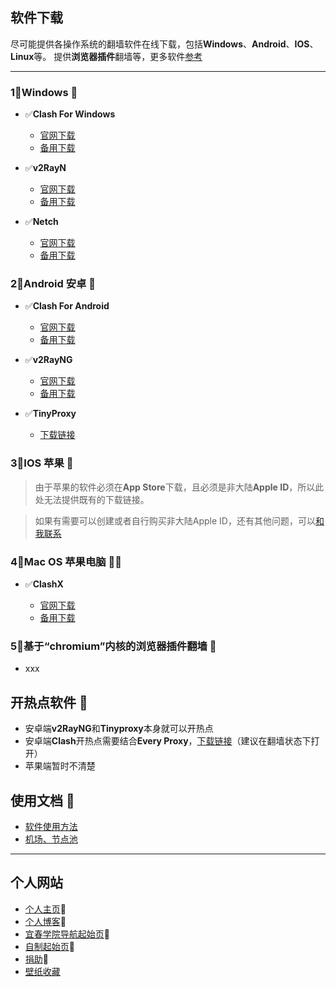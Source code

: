 ## 软件下载

尽可能提供各操作系统的翻墙软件在线下载，包括**Windows**、**Android**、**IOS**、**Linux**等。
提供**浏览器插件**翻墙等，更多软件[参考](https://itlanyan.com/v2ray-clients-download/)

---

### 1⃣️**Windows** 🖥

- ✅**Clash For Windows**

  - [官网下载](https://github.com/Fndroid/clash_for_windows_pkg/releases)
  - [备用下载](https://d3.netfiles.pw/v2/windows/Clash.for.Windows.Setup.0.19.15.exe)
- ✅**v2RayN**

  - [官网下载](https://github.com/2dust/v2rayN/releases)
  - [备用下载](https://d2.netfiles.pw/v2/windows/v2rayN-v5.9.zip)
- ✅**Netch**

  - [官网下载](https://github.com/NetchX/Netch/releases)
  - [备用下载](https://d2.netfiles.pw/v2/windows/Netch-v1.9.2.7z)

### 2⃣️**Android 安卓** 📲

- ✅**Clash For  Android**

  - [官网下载](https://github.com/Kr328/ClashForAndroid/releases)
  - [备用下载](https://d3.netfiles.pw/v2/android/ClashForAndroid-v2.5.4.apk)
- ✅**v2RayNG**

  - [官网下载](https://github.com/2dust/v2rayNG/releases)
  - [备用下载](https://d3.netfiles.pw/v2/android/v2rayNG-v1.7.3.apk)
- ✅**TinyProxy**

  - [下载链接](https://github.com/wchenyi/wall/raw/gh-pages/%E5%AE%89%E5%8D%93/TinyProxy.apk)

### 3⃣️**IOS 苹果** 📱

> 由于苹果的软件必须在**App Store**下载，且必须是非大陆**Apple ID**，所以此处无法提供既有的下载链接。

> 如果有需要可以创建或者自行购买非大陆Apple ID，还有其他问题，可以[和我联系](mailto:1745470052@qq.com)

### 4⃣️**Mac OS 苹果电脑** 👩‍💻

- ✅**ClashX**

  - [官网下载](https://https://github.com/yichengchen/clashX/releases)
  - [备用下载](https://d2.netfiles.pw/v2/macos/ClashX-Pro-v1.70.0.2.dmg)

### 5⃣️**基于“chromium”内核的浏览器插件翻墙** 💾
- xxx

## 开热点软件 📶
- 安卓端**v2RayNG**和**Tinyproxy**本身就可以开热点
- 安卓端**Clash**开热点需要结合**Every Proxy**，[下载链接](https://github.com/wchenyi/wall/raw/gh-pages/%E5%AE%89%E5%8D%93/every%20proxy.apk)（建议在翻墙状态下打开）
- 苹果端暂时不清楚

## 使用文档 📜

- [软件使用方法](https://root-crown-817.notion.site/70a2b521fdb74751a30c86faf664fe44)
- [机场、节点池](https://root-crown-817.notion.site/c69e47537e984c0dbb6baaf6b65ca73f)

---

## 个人网站

- [个人主页](https://wangcy.tk)🤔
- [个人博客](https://blog.wangcy.tk)💬
- [宜春学院导航起始页](https://ycu.wangcy.cf)🔎
- [自制起始页](http://search.wangcy.cf)🤯
- [捐助](https://donate.wangcy.tk/)🤑
- [壁纸收藏](https://wangcy.tk/Wallpaper/index.html)
